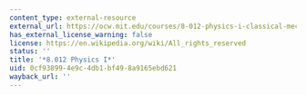 ```yaml
---
content_type: external-resource
external_url: https://ocw.mit.edu/courses/8-012-physics-i-classical-mechanics-fall-2008/
has_external_license_warning: false
license: https://en.wikipedia.org/wiki/All_rights_reserved
status: ''
title: '*8.012 Physics I*'
uid: 0cf93899-4e9c-4db1-bf49-8a9165ebd621
wayback_url: ''
---
```

